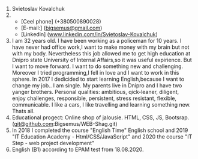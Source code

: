 1. Svietoslav Kovalchuk 
2. * [Ceel phone] (+380500890028) 
   * [E-mail:] (bigsemus@gmail.com)
   * [Linkedin] (www.linkedin.com/in/Svietoslav-Kovalchuk)
3. I am 32 years old. I have been working as a policeman for 10 years.  I have never had office work,I want to make money with my brain but not with my body. Nevertheless this job allowed me to get high education at Dnipro state University of Internal Affairs,so it was useful expirience. But I want to move forward. I want to do something new and challenging. Moreover I tried programming,I fell in love and I want to work in this sphere. In 2017 I dedicided to start learning English,because I want to change my job.. I am single. My parents live in Dnipro and I have two yanger brothers. Personal qualities: ambitious, qick-leaner, diligent, enjoy challenges, responsible, persistent, stress resistant, flexible, communicable. I like a cars, I like travelling and learning something new. Thats all.
4. Educational progect: Online shop of jalousie. HTML, CSS, JS, Bootsrap. (git@github.com:Bigsemus/WEB-Shag.git)
5.  In 2018 I completed the course "English Time" English school and 2019  "IT Education Academy - Html/CSS/JavaScript" and 2020 the course "IT Step - web project development"
6. English (B1) according to EPAM test from 18.08.2020.   
